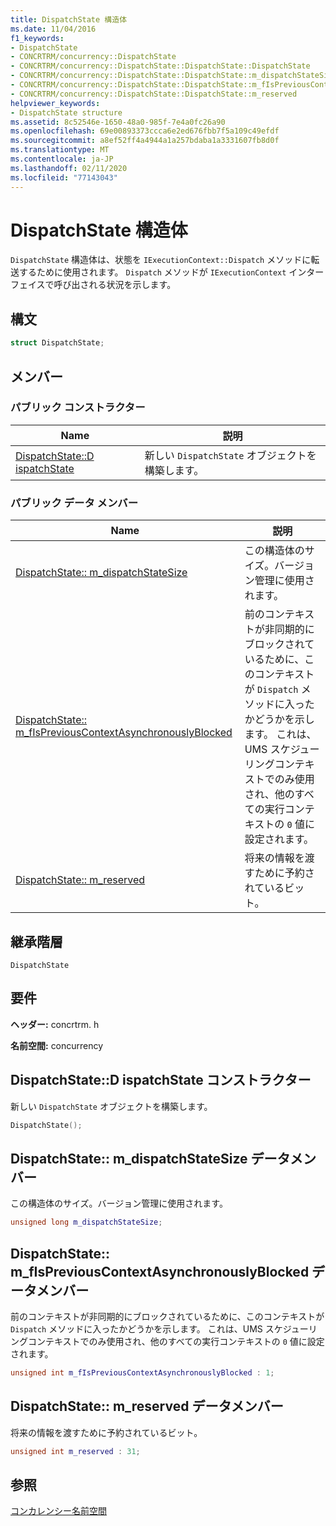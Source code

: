 ```yaml
---
title: DispatchState 構造体
ms.date: 11/04/2016
f1_keywords:
- DispatchState
- CONCRTRM/concurrency::DispatchState
- CONCRTRM/concurrency::DispatchState::DispatchState::DispatchState
- CONCRTRM/concurrency::DispatchState::DispatchState::m_dispatchStateSize
- CONCRTRM/concurrency::DispatchState::DispatchState::m_fIsPreviousContextAsynchronouslyBlocked
- CONCRTRM/concurrency::DispatchState::DispatchState::m_reserved
helpviewer_keywords:
- DispatchState structure
ms.assetid: 8c52546e-1650-48a0-985f-7e4a0fc26a90
ms.openlocfilehash: 69e00893373ccca6e2ed676fbb7f5a109c49efdf
ms.sourcegitcommit: a8ef52ff4a4944a1a257bdaba1a3331607fb8d0f
ms.translationtype: MT
ms.contentlocale: ja-JP
ms.lasthandoff: 02/11/2020
ms.locfileid: "77143043"
---
```

# <a name="dispatchstate-structure"></a>DispatchState 構造体

`DispatchState` 構造体は、状態を `IExecutionContext::Dispatch` メソッドに転送するために使用されます。 `Dispatch` メソッドが `IExecutionContext` インターフェイスで呼び出される状況を示します。

## <a name="syntax"></a>構文

```cpp
struct DispatchState;
```

## <a name="members"></a>メンバー

### <a name="public-constructors"></a>パブリック コンストラクター

|Name|説明|
|----------|-----------------|
|[DispatchState::D ispatchState](#ctor)|新しい `DispatchState` オブジェクトを構築します。|

### <a name="public-data-members"></a>パブリック データ メンバー

|Name|説明|
|----------|-----------------|
|[DispatchState:: m_dispatchStateSize](#m_dispatchstatesize)|この構造体のサイズ。バージョン管理に使用されます。|
|[DispatchState:: m_fIsPreviousContextAsynchronouslyBlocked](#m_fispreviouscontextasynchronouslyblocked)|前のコンテキストが非同期的にブロックされているために、このコンテキストが `Dispatch` メソッドに入ったかどうかを示します。 これは、UMS スケジューリングコンテキストでのみ使用され、他のすべての実行コンテキストの `0` 値に設定されます。|
|[DispatchState:: m_reserved](#m_reserved)|将来の情報を渡すために予約されているビット。|

## <a name="inheritance-hierarchy"></a>継承階層

`DispatchState`

## <a name="requirements"></a>要件

**ヘッダー:** concrtrm. h

**名前空間:** concurrency

## <a name="ctor"></a>DispatchState::D ispatchState コンストラクター

新しい `DispatchState` オブジェクトを構築します。

```cpp
DispatchState();
```

## <a name="m_dispatchstatesize"></a>DispatchState:: m_dispatchStateSize データメンバー

この構造体のサイズ。バージョン管理に使用されます。

```cpp
unsigned long m_dispatchStateSize;
```

## <a name="m_fispreviouscontextasynchronouslyblocked"></a>DispatchState:: m_fIsPreviousContextAsynchronouslyBlocked データメンバー

前のコンテキストが非同期的にブロックされているために、このコンテキストが `Dispatch` メソッドに入ったかどうかを示します。 これは、UMS スケジューリングコンテキストでのみ使用され、他のすべての実行コンテキストの `0` 値に設定されます。

```cpp
unsigned int m_fIsPreviousContextAsynchronouslyBlocked : 1;
```

## <a name="m_reserved"></a>DispatchState:: m_reserved データメンバー

将来の情報を渡すために予約されているビット。

```cpp
unsigned int m_reserved : 31;
```

## <a name="see-also"></a>参照

[コンカレンシー名前空間](concurrency-namespace.md)
